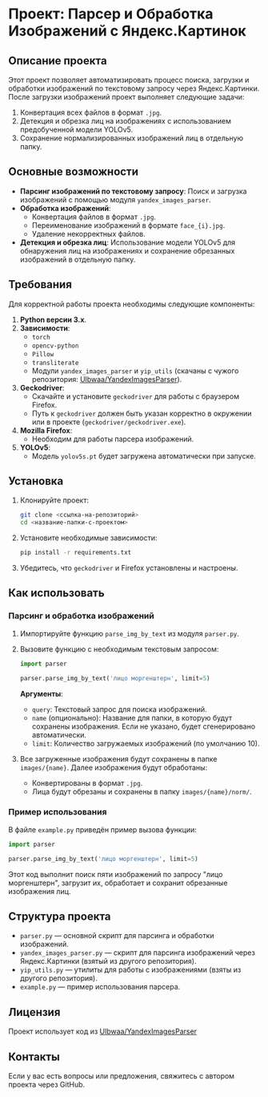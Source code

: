 # Проект: Парсер и Обработка Изображений с Яндекс.Картинок

## Описание проекта

Этот проект позволяет автоматизировать процесс поиска, загрузки и обработки изображений по текстовому запросу через Яндекс.Картинки. После загрузки изображений проект выполняет следующие задачи:
1. Конвертация всех файлов в формат `.jpg`.
2. Детекция и обрезка лиц на изображениях с использованием предобученной модели YOLOv5.
3. Сохранение нормализированных изображений лиц в отдельную папку.

## Основные возможности
- **Парсинг изображений по текстовому запросу**: Поиск и загрузка изображений с помощью модуля `yandex_images_parser`.
- **Обработка изображений**:
  - Конвертация файлов в формат `.jpg`.
  - Переименование изображений в формате `face_{i}.jpg`.
  - Удаление некорректных файлов.
- **Детекция и обрезка лиц**: Использование модели YOLOv5 для обнаружения лиц на изображениях и сохранение обрезанных изображений в отдельную папку.

## Требования

Для корректной работы проекта необходимы следующие компоненты:

1. **Python версии 3.x**.
2. **Зависимости**:
   - `torch`
   - `opencv-python`
   - `Pillow`
   - `transliterate`
   - Модули `yandex_images_parser` и `yip_utils` (скачаны с чужого репозитория: [Ulbwaa/YandexImagesParser](https://github.com/Ulbwaa/YandexImagesParser)).
3. **Geckodriver**:
   - Скачайте и установите `geckodriver` для работы с браузером Firefox.
   - Путь к `geckodriver` должен быть указан корректно в окружении или в проекте (`geckodriver/geckodriver.exe`).
4. **Mozilla Firefox**:
   - Необходим для работы парсера изображений.
5. **YOLOv5**:
   - Модель `yolov5s.pt` будет загружена автоматически при запуске.

## Установка

1. Клонируйте проект:
   ```bash
   git clone <ссылка-на-репозиторий>
   cd <название-папки-с-проектом>
   ```

2. Установите необходимые зависимости:
   ```bash
   pip install -r requirements.txt
   ```

3. Убедитесь, что `geckodriver` и Firefox установлены и настроены.

## Как использовать

### Парсинг и обработка изображений

1. Импортируйте функцию `parse_img_by_text` из модуля `parser.py`.

2. Вызовите функцию с необходимым текстовым запросом:

   ```python
   import parser

   parser.parse_img_by_text('лицо моргенштерн', limit=5)
   ```

   **Аргументы**:
   - `query`: Текстовый запрос для поиска изображений.
   - `name` (опционально): Название для папки, в которую будут сохранены изображения. Если не указано, будет сгенерировано автоматически.
   - `limit`: Количество загружаемых изображений (по умолчанию 10).

3. Все загруженные изображения будут сохранены в папке `images/{name}`. Далее изображения будут обработаны:
   - Конвертированы в формат `.jpg`.
   - Лица будут обрезаны и сохранены в папку `images/{name}/norm/`.

### Пример использования

В файле `example.py` приведён пример вызова функции:

```python
import parser

parser.parse_img_by_text('лицо моргенштерн', limit=5)
```

Этот код выполнит поиск пяти изображений по запросу "лицо моргенштерн", загрузит их, обработает и сохранит обрезанные изображения лиц.

## Структура проекта

- `parser.py` — основной скрипт для парсинга и обработки изображений.
- `yandex_images_parser.py` — скрипт для парсинга изображений через Яндекс.Картинки (взятый из другого репозитория).
- `yip_utils.py` — утилиты для работы с изображениями (взяты из другого репозитория).
- `example.py` — пример использования парсера.

## Лицензия

Проект использует код из [Ulbwaa/YandexImagesParser](https://github.com/Ulbwaa/YandexImagesParser)

## Контакты

Если у вас есть вопросы или предложения, свяжитесь с автором проекта через GitHub.
